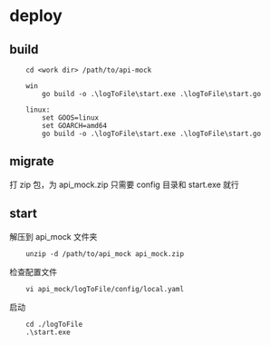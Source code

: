 # deploy

## build

```
    cd <work dir> /path/to/api-mock
    
    win
        go build -o .\logToFile\start.exe .\logToFile\start.go
    
    linux:
        set GOOS=linux
        set GOARCH=amd64
        go build -o .\logToFile\start.exe .\logToFile\start.go

```

## migrate

打 zip 包，为 api_mock.zip
只需要 config 目录和 start.exe 就行


## start

解压到 api_mock 文件夹
```shell
    unzip -d /path/to/api_mock api_mock.zip
```


检查配置文件
```shell
    vi api_mock/logToFile/config/local.yaml
```

启动

```shell
    cd ./logToFile
    .\start.exe
```
